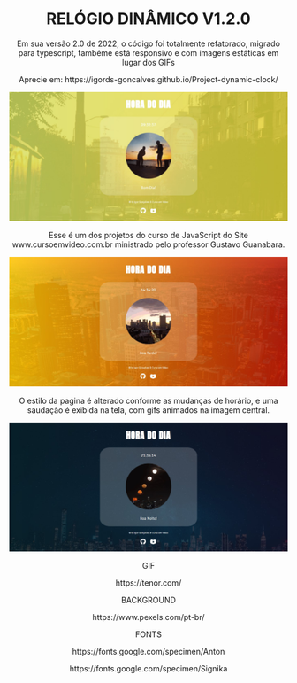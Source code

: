 <h1 align=center>  RELÓGIO DINÂMICO V1.2.0 </h1>

<P align="center"> Em sua versão 2.0 de 2022, o código foi totalmente refatorado, migrado para typescript, tambéme está responsivo e com imagens estáticas em lugar dos GIFs<p>


<p align=center> Aprecie em: https://igords-goncalves.github.io/Project-dynamic-clock/

![Morning](https://github.com/Igords-goncalves/Project-dynamic-clock/blob/main/src/assets/img/screenmorning.jpg)

<p align=center> Esse é um dos projetos do curso de JavaScript do Site www.cursoemvideo.com.br ministrado pelo professor Gustavo Guanabara.

![Afternoon](https://github.com/Igords-goncalves/Project-dynamic-clock/blob/main/src/assets/img/screenafternoon.jpg)

<p align=center> O estilo da pagina é alterado conforme as mudanças de horário, e uma saudação é exibida na tela, com gifs animados na imagem central. 

![Night](https://github.com/Igords-goncalves/Project-dynamic-clock/blob/main/src/assets/img/screennight.jpg)

<p align=center> GIF
<p align=center> https://tenor.com/

<p align=center> BACKGROUND 
<p align=center> https://www.pexels.com/pt-br/

<p align=center> FONTS
<p align=center> https://fonts.google.com/specimen/Anton
<p align=center> https://fonts.google.com/specimen/Signika
